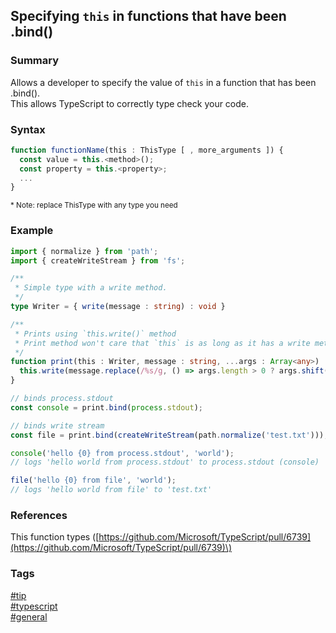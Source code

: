 ## Specifying `this` in functions that have been .bind()

### Summary
Allows a developer to specify the value of `this` in a function that has been .bind().  
This allows TypeScript to correctly type check your code.   

### Syntax
```typescript
function functionName(this : ThisType [ , more_arguments ]) {
  const value = this.<method>();
  const property = this.<property>;
  ...  
}
```
<sub>* Note: replace ThisType with any type you need</sub>

### Example
```typescript
import { normalize } from 'path';
import { createWriteStream } from 'fs';

/**
 * Simple type with a write method.
 */
type Writer = { write(message : string) : void }

/**
 * Prints using `this.write()` method
 * Print method won't care that `this` is as long as it has a write method.  
 */
function print(this : Writer, message : string, ...args : Array<any>) : void {
  this.write(message.replace(/%s/g, () => args.length > 0 ? args.shift() : ''));
}

// binds process.stdout
const console = print.bind(process.stdout);

// binds write stream
const file = print.bind(createWriteStream(path.normalize('test.txt')));

console('hello {0} from process.stdout', 'world');
// logs 'hello world from process.stdout' to process.stdout (console)

file('hello {0} from file', 'world');
// logs 'hello world from file' to 'test.txt'
```

### References
This function types \([https://github.com/Microsoft/TypeScript/pull/6739](https://github.com/Microsoft/TypeScript/pull/6739)\)

### Tags
[#tip](../../tips.md)  
[#typescript](../typescript.md)  
[#general](general.md)